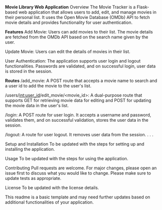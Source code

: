 **Movie Library Web Application**
Overview
The Movie Tracker is a Flask-based web application that allows users to add, edit, and manage movies in their personal list. It uses the Open Movie Database (OMDb) API to fetch movie details and provides functionality for user authentication.

**Features**
Add Movie: Users can add movies to their list. The movie details are fetched from the OMDb API based on the search name given by the user.

Update Movie: Users can edit the details of movies in their list.

User Authentication: The application supports user login and logout functionalities. Passwords are validated, and on successful login, user data is stored in the session.

**Routes**
/add_movie: A POST route that accepts a movie name to search and a user id to add the movie to the user's list.

/users/<int:user_id>/edit_movie/<movie_id>: A dual-purpose route that supports GET for retrieving movie data for editing and POST for updating the movie data in the user's list.

/login: A POST route for user login. It accepts a username and password, validates them, and on successful validation, stores the user data in the session.

/logout: A route for user logout. It removes user data from the session.
.
.
.

Setup and Installation
To be updated with the steps for setting up and installing the application.

Usage
To be updated with the steps for using the application.

Contributing
Pull requests are welcome. For major changes, please open an issue first to discuss what you would like to change. Please make sure to update tests as appropriate.

License
To be updated with the license details.

This readme is a basic template and may need further updates based on additional functionalities of your application.
